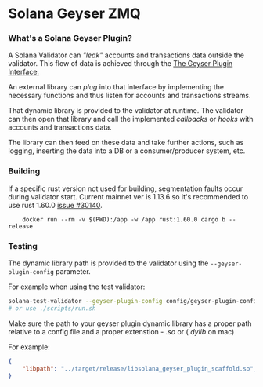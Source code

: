 # Solana Geyser ZMQ

### What's a Solana Geyser Plugin?
A Solana Validator can _"leak"_ accounts and transactions data outside the validator.
This flow of data is achieved through the [The Geyser Plugin Interface.](https://docs.rs/solana-geyser-plugin-interface/latest/solana_geyser_plugin_interface/geyser_plugin_interface/trait.GeyserPlugin.html)

An external library can _plug_ into that interface by implementing the necessary functions and thus listen for accounts and transactions streams.

That dynamic library is provided to the validator at runtime. The validator can then open that library and call the implemented _callbacks_ or _hooks_ with accounts and transactions data.

The library can then feed on these data and take further actions, such as logging, inserting the data into a DB or a consumer/producer system, etc.

### Building
If a specific rust version not used for building, segmentation faults occur during validator start. Current mainnet ver is 1.13.6 so it's recommended to use rust 1.60.0 [issue #30140](https://github.com/solana-labs/solana/issues/30140#issuecomment-1418796314).
```
    docker run --rm -v $(PWD):/app -w /app rust:1.60.0 cargo b --release
```

### Testing
The dynamic library path is provided to the validator using the `--geyser-plugin-config` parameter.

For example when using the test validator:
```bash
solana-test-validator --geyser-plugin-config config/geyser-plugin-config.json
# or use ./scripts/run.sh
```

Make sure the path to your geyser plugin dynamic library has a proper path relative to a config file and a proper extenstion -  _.so_ or (_.dylib_ on mac)

For example:
```json
{
    "libpath": "../target/release/libsolana_geyser_plugin_scaffold.so",
}
```
